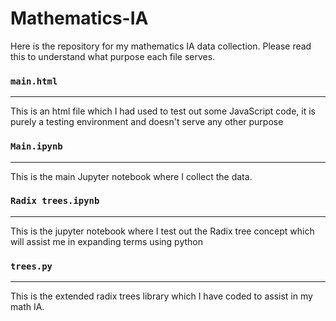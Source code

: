 # Mathematics-IA
Here is the repository for my mathematics IA data collection. Please read this to understand what purpose each file serves. 

### `main.html`

----

This is an html file which I had used to test out some JavaScript code, it is purely a testing environment and doesn't serve any other purpose

### `Main.ipynb`

----

This is the main Jupyter notebook where I collect the data.

### `Radix trees.ipynb`

----

This is the jupyter notebook where I test out the Radix tree concept which will assist me in expanding terms using python

### `trees.py` 

----

This is the extended radix trees library which I have coded to assist in my math IA.





